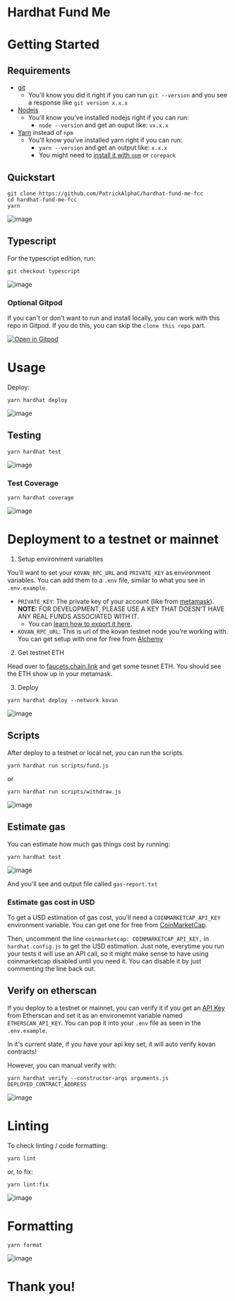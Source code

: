 # Hardhat Fund Me


# Getting Started

## Requirements

- [git](https://git-scm.com/book/en/v2/Getting-Started-Installing-Git)
  - You'll know you did it right if you can run `git --version` and you see a response like `git version x.x.x`
- [Nodejs](https://nodejs.org/en/)
  - You'll know you've installed nodejs right if you can run:
    - `node --version` and get an ouput like: `vx.x.x`
- [Yarn](https://yarnpkg.com/getting-started/install) instead of `npm`
  - You'll know you've installed yarn right if you can run:
    - `yarn --version` and get an output like: `x.x.x`
    - You might need to [install it with `npm`](https://classic.yarnpkg.com/lang/en/docs/install/) or `corepack`

## Quickstart

```
git clone https://github.com/PatrickAlphaC/hardhat-fund-me-fcc
cd hardhat-fund-me-fcc
yarn
```
![image](https://user-images.githubusercontent.com/101384498/178106527-8566d0a0-8c11-48d4-a0ca-1c523201ea95.png)

## Typescript

For the typescript edition, run:

```
git checkout typescript
```
![image](https://user-images.githubusercontent.com/101384498/178106564-c36fc552-874c-429e-bef9-bca7a6c0a9f1.png)

### Optional Gitpod

If you can't or don't want to run and install locally, you can work with this repo in Gitpod. If you do this, you can skip the `clone this repo` part.

[![Open in Gitpod](https://gitpod.io/button/open-in-gitpod.svg)](https://gitpod.io/#github.com/PatrickAlphaC/hardhat-fund-me-fcc)

# Usage

Deploy:

```
yarn hardhat deploy
```
![image](https://user-images.githubusercontent.com/101384498/178106601-818b8191-4586-4fbe-8c4b-57b70cbf59e5.png)


## Testing

```
yarn hardhat test
```
![image](https://user-images.githubusercontent.com/101384498/178106608-67c49d09-e172-4e97-951e-68a0272a6966.png)


### Test Coverage

```
yarn hardhat coverage
```
![image](https://user-images.githubusercontent.com/101384498/178106621-92e44ebb-7645-4cd6-9ab2-302b225b953e.png)


# Deployment to a testnet or mainnet

1. Setup environment variabltes

You'll want to set your `KOVAN_RPC_URL` and `PRIVATE_KEY` as environment variables. You can add them to a `.env` file, similar to what you see in `.env.example`.

- `PRIVATE_KEY`: The private key of your account (like from [metamask](https://metamask.io/)). **NOTE:** FOR DEVELOPMENT, PLEASE USE A KEY THAT DOESN'T HAVE ANY REAL FUNDS ASSOCIATED WITH IT.
  - You can [learn how to export it here](https://metamask.zendesk.com/hc/en-us/articles/360015289632-How-to-Export-an-Account-Private-Key).
- `KOVAN_RPC_URL`: This is url of the kovan testnet node you're working with. You can get setup with one for free from [Alchemy](https://alchemy.com/?a=673c802981)

2. Get testnet ETH

Head over to [faucets.chain.link](https://faucets.chain.link/) and get some tesnet ETH. You should see the ETH show up in your metamask.

3. Deploy

```
yarn hardhat deploy --network kovan
```
![image](https://user-images.githubusercontent.com/101384498/178106633-a20ee807-afd0-4352-99cb-38b22659a7fb.png)


## Scripts

After deploy to a testnet or local net, you can run the scripts. 

```
yarn hardhat run scripts/fund.js
```

or
```
yarn hardhat run scripts/withdraw.js
```
![image](https://user-images.githubusercontent.com/101384498/178106638-e4277588-06bd-451f-ab52-e2c00db5b8ee.png)


## Estimate gas

You can estimate how much gas things cost by running:

```
yarn hardhat test
```
![image](https://user-images.githubusercontent.com/101384498/178106666-85b60169-b5cc-47fd-bc67-df5b6f6fc59b.png)


And you'll see and output file called `gas-report.txt`

### Estimate gas cost in USD

To get a USD estimation of gas cost, you'll need a `COINMARKETCAP_API_KEY` environment variable. You can get one for free from [CoinMarketCap](https://pro.coinmarketcap.com/signup). 

Then, uncomment the line `coinmarketcap: COINMARKETCAP_API_KEY,` in `hardhat.config.js` to get the USD estimation. Just note, everytime you run your tests it will use an API call, so it might make sense to have using coinmarketcap disabled until you need it. You can disable it by just commenting the line back out. 


## Verify on etherscan

If you deploy to a testnet or mainnet, you can verify it if you get an [API Key](https://etherscan.io/myapikey) from Etherscan and set it as an environemnt variable named `ETHERSCAN_API_KEY`. You can pop it into your `.env` file as seen in the `.env.example`.

In it's current state, if you have your api key set, it will auto verify kovan contracts!

However, you can manual verify with:

```
yarn hardhat verify --constructor-args arguments.js DEPLOYED_CONTRACT_ADDRESS
```
![image](https://user-images.githubusercontent.com/101384498/178106687-5a9a17c7-8817-41c8-a18c-433ea02d020d.png)


# Linting

To check linting / code formatting:
```
yarn lint
```
or, to fix: 
```
yarn lint:fix
```
![image](https://user-images.githubusercontent.com/101384498/178106696-230feee9-180b-4c7c-b319-3bd25fdb66c7.png)


# Formatting 

```
yarn format
```
![image](https://user-images.githubusercontent.com/101384498/178106702-27df6461-50ea-43ac-88d9-2c0f057af94f.png)



# Thank you!
